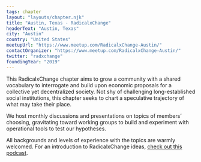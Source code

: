 ```yaml
---
tags: chapter
layout: "layouts/chapter.njk"
title: "Austin, Texas - RadicalxChange"
headerText: "Austin, Texas"
city: "Austin"
country: "United States"
meetupUrl: "https://www.meetup.com/RadicalxChange-Austin/"
contactOrganizer: "https://www.meetup.com/RadicalxChange-Austin/"
twitter: "radxchange"
foundingYear: "2019"
---
```

This RadicalxChange chapter aims to grow a community with a shared vocabulary to interrogate and build upon economic proposals for a collective yet decentralized society. Not shy of challenging long-established social institutions, this chapter seeks to chart a speculative trajectory of what may take their place.

We host monthly discussions and presentations on topics of members’ choosing, gravitating toward working groups to build and experiment with operational tools to test our hypotheses.

All backgrounds and levels of experience with the topics are warmly welcomed. For an introduction to RadicalxChange ideas, [check out this podcast](https://80000hours.org/podcast/episodes/glen-weyl-radically-reforming-capitalism-and-democracy/).